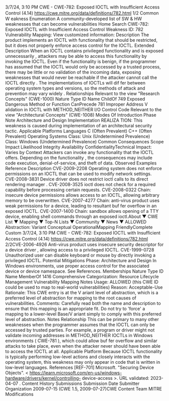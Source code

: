 3/7/24, 3:10 PM CWE - CWE-782: Exposed IOCTL with Insuﬃcient Access Control (4.14)
https://cwe.mitre.org/data/deﬁnitions/782.html 1/2
Common W eakness Enumeration
A community-developed list of SW & HW weaknesses that can become
vulnerabilities
Home Search
CWE-782: Exposed IOCTL with Insufficient Access Control
Weakness ID: 782
Vulnerability Mapping: 
View customized information:
 Description
The product implements an IOCTL with functionality that should be restricted, but it does not properly enforce access control for the
IOCTL.
 Extended Description
When an IOCTL contains privileged functionality and is exposed unnecessarily , attackers may be able to access this functionality by
invoking the IOCTL. Even if the functionality is benign, if the programmer has assumed that the IOCTL would only be accessed by a
trusted process, there may be little or no validation of the incoming data, exposing weaknesses that would never be reachable if the
attacker cannot call the IOCTL directly .
The implementations of IOCTLs will dif fer between operating system types and versions, so the methods of attack and prevention
may vary widely .
 Relationships
 Relevant to the view "Research Concepts" (CWE-1000)
Nature Type ID Name
ChildOf 749 Exposed Dangerous Method or Function
CanPrecede 781 Improper Address V alidation in IOCTL with METHOD\_NEITHER I/O Control Code
 Relevant to the view "Architectural Concepts" (CWE-1008)
 Modes Of Introduction
Phase Note
Architecture and Design
Implementation REALIZA TION: This weakness is caused during implementation of an architectural security tactic.
 Applicable Platforms
Languages
C (Often Prevalent)
C++ (Often Prevalent)
Operating Systems
Class: Unix (Undetermined Prevalence)
Class: Windows (Undetermined Prevalence)
 Common Consequences
Scope Impact Likelihood
Integrity
Availability
ConfidentialityTechnical Impact: Varies by Context
Attackers can invoke any functionality that the IOCTL offers. Depending on the functionality , the
consequences may include code execution, denial-of-service, and theft of data.
 Observed Examples
Reference Description
CVE-2009-2208 Operating system does not enforce permissions on an IOCTL that can be used to modify network
settings.
CVE-2008-3831 Device driver does not restrict ioctl calls to its direct rendering manager .
CVE-2008-3525 ioctl does not check for a required capability before processing certain requests.
CVE-2008-0322 Chain: insecure device permissions allows access to an IOCTL, allowing arbitrary memory to be
overwritten.
CVE-2007-4277 Chain: anti-virus product uses weak permissions for a device, leading to resultant buf fer overflow in an
exposed IOCTL.
CVE-2007-1400 Chain: sandbox allows opening of a TTY device, enabling shell commands through an exposed ioctl.About ▼ CWE List ▼ Mapping ▼ Top-N Lists ▼ Community ▼ News ▼
ALLOWED
Abstraction: Variant
Conceptual OperationalMapping
FriendlyComplete Custom
3/7/24, 3:10 PM CWE - CWE-782: Exposed IOCTL with Insuﬃcient Access Control (4.14)
https://cwe.mitre.org/data/deﬁnitions/782.html 2/2CVE-2006-4926 Anti-virus product uses insecure security descriptor for a device driver , allowing access to a privileged
IOCTL.
CVE-1999-0728 Unauthorized user can disable keyboard or mouse by directly invoking a privileged IOCTL.
 Potential Mitigations
Phase: Architecture and Design
In Windows environments, use proper access control for the associated device or device namespace. See References.
 Memberships
Nature Type ID Name
MemberOf 1416 Comprehensive Categorization: Resource Lifecycle Management
 Vulnerability Mapping Notes
Usage: ALLOWED (this CWE ID could be used to map to real-world vulnerabilities)
Reason: Acceptable-Use
Rationale:
This CWE entry is at the V ariant level of abstraction, which is a preferred level of abstraction for mapping to the root causes of
vulnerabilities.
Comments:
Carefully read both the name and description to ensure that this mapping is an appropriate fit. Do not try to 'force' a mapping to a
lower-level Base/V ariant simply to comply with this preferred level of abstraction.
 Notes
Relationship
This can be primary to many other weaknesses when the programmer assumes that the IOCTL can only be accessed by trusted
parties. For example, a program or driver might not validate incoming addresses in METHOD\_NEITHER IOCTLs in Windows
environments ( CWE-781 ), which could allow buf fer overflow and similar attacks to take place, even when the attacker never should
have been able to access the IOCTL at all.
Applicable Platform
Because IOCTL functionality is typically performing low-level actions and closely interacts with the operating system, this weakness
may only appear in code that is written in low-level languages.
 References
[REF-701] Microsoft. "Securing Device Objects". < https://learn.microsoft.com/en-us/windows-hardware/drivers/kernel/controlling-
device-access >. URL validated: 2023-04-07 .
 Content History
 Submissions
Submission Date Submitter Organization
2009-07-15
(CWE 1.5, 2009-07-27)CWE Content Team MITRE
 Modifications
